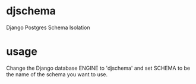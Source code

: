 # djschema
Django Postgres Schema Isolation

# usage
Change the Django database ENGINE to 'djschema' and set SCHEMA to be the name of the schema you want to use.
